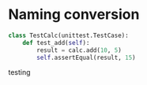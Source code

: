 # Naming conversion

```py
class TestCalc(unittest.TestCase):
    def test_add(self):
        result = calc.add(10, 5)
        self.assertEqual(result, 15)
```

testing 
